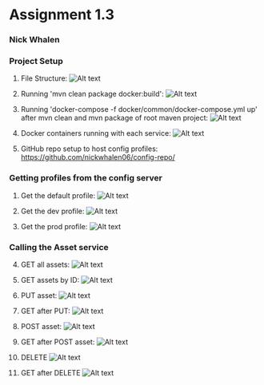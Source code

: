 #  Assignment 1.3
### Nick Whalen

### Project Setup
1. File Structure:
![Alt text](readme_images/14_file_structure.png?raw=true "Project File Structure")

2. Running 'mvn clean package docker:build':
![Alt text](readme_images/13_maven_docker_build.png?raw=true "Docker Build")

3. Running 'docker-compose -f docker/common/docker-compose.yml up' after mvn clean and mvn package of root maven project:
![Alt text](readme_images/11_docker_compose_cmd.png?raw=true "Docker Compose Command Output")

4. Docker containers running with each service:
![Alt text](readme_images/12_docker_env.png?raw=true "Docker Environment")

5. GitHub repo setup to host config profiles:
https://github.com/nickwhalen06/config-repo/ 
### Getting profiles from the config server
1. Get the default profile:
![Alt text](readme_images/1_default_profile.png?raw=true "Default Profile")

2.  Get the dev profile:
![Alt text](readme_images/2_dev_profile.png?raw=true "Dev Profile")

3.  Get the prod profile:
![Alt text](readme_images/3_prod_profile.png?raw=true "Prod Profile")

### Calling the Asset service 
4. GET all assets:
![Alt text](readme_images/4_get_assets.png?raw=true "GET Assets")

5. GET assets by ID:
![Alt text](readme_images/5_get_assets_by_id.png?raw=true "GET Assets By ID")

6. PUT asset:
![Alt text](readme_images/6_put_asset.png?raw=true "PUT Asset")

7. GET after PUT:
![Alt text](readme_images/15_get_after_put.png?raw=true "GET after PUT")

8. POST asset:
![Alt text](readme_images/7_post_asset.png?raw=true "POST Asset")

9. GET after POST asset:
![Alt text](readme_images/8_get_after_post.png?raw=true "GET after POST")

10. DELETE 
![Alt text](readme_images/9_delete.png?raw=true "DELETE")

11. GET after DELETE
![Alt text](readme_images/10_get_after_delete.png?raw=true "GET after DELETE")
